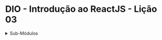 # DIO - Introdução ao ReactJS - Lição 03

<details>
<summary>Sub-Módulos</summary>

1. [Renderização Condicional](./conditional-renderization/)
1. [Listas e Chaves](./list-and-keys/)
</details>
